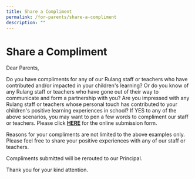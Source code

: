 ```yaml
---
title: Share a Compliment
permalink: /for-parents/share-a-compliment
description: ""
---
```

Share a Compliment
==================

Dear Parents,  
  
Do you have compliments for any of our Rulang staff or teachers who have contributed and/or impacted in your children's learning? Or do you know of any Rulang staff or teachers who have gone out of their way to communicate and form a partnership with you? Are you impressed with any Rulang staff or teachers whose personal touch has contributed to your children's positive learning experiences in school? If YES to any of the above scenarios, you may want to pen a few words to compliment our staff or teachers. Please click [**HERE**](https://www.moe.gov.sg/about-us/compliments) for the online submission form.   
  
Reasons for your compliments are not limited to the above examples only. Please feel free to share your positive experiences with any of our staff or teachers.  
  
Compliments submitted will be rerouted to our Principal.  
  
Thank you for your kind attention.